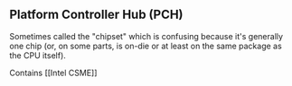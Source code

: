 ## Platform Controller Hub (PCH)
Sometimes called the "chipset" which is confusing because it's generally one chip (or, on some parts, is on-die or at least on the same package as the CPU itself).

Contains [[Intel CSME]]